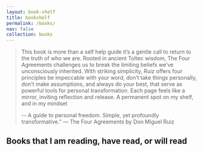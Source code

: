 ```yaml
---
layout: book-shelf
title: bookshelf
permalink: /books/
nav: false
collection: books
---
```


> This book is more than a self help guide it’s a gentle call to return to the truth of who we are. Rooted in ancient Toltec wisdom, The Four Agreements challenges us to break the limiting beliefs we’ve unconsciously inherited. With striking simplicity, Ruiz offers four principles be impeccable with your word, don’t take things personally, don’t make assumptions, and always do your best, that serve as powerful tools for personal transformation. Each page feels like a mirror, inviting reflection and release. A permanent spot on my shelf, and in my mindset
>
> -- A guide to personal freedom. Simple, yet profoundly transformative.” — The Four Agreements by Don Miguel Ruiz

## Books that I am reading, have read, or will read
